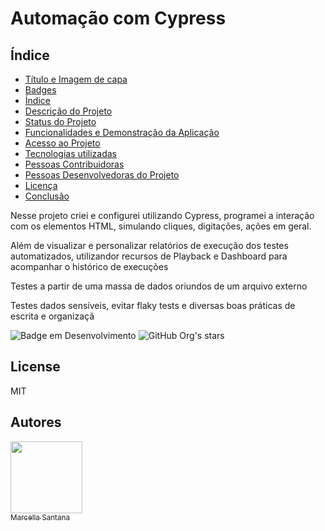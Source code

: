 # Automação com Cypress

## Índice 

* [Título e Imagem de capa](#Título-e-Imagem-de-capa)
* [Badges](#badges)
* [Índice](#índice)
* [Descrição do Projeto](#descrição-do-projeto)
* [Status do Projeto](#status-do-Projeto)
* [Funcionalidades e Demonstração da Aplicação](#funcionalidades-e-demonstração-da-aplicação)
* [Acesso ao Projeto](#acesso-ao-projeto)
* [Tecnologias utilizadas](#tecnologias-utilizadas)
* [Pessoas Contribuidoras](#pessoas-contribuidoras)
* [Pessoas Desenvolvedoras do Projeto](#pessoas-desenvolvedoras)
* [Licença](#licença)
* [Conclusão](#conclusão)

<p>Nesse projeto criei e configurei utilizando Cypress, programei a interação com os elementos HTML, simulando cliques, digitações, ações em geral.

Além de visualizar e personalizar relatórios de execução dos testes automatizados, utilizandor recursos de Playback e Dashboard para acompanhar o histórico de execuções

Testes a partir de uma massa de dados oriundos de um arquivo externo

Testes dados sensíveis, evitar flaky tests e diversas boas práticas de escrita e organizaçã</p>

![Badge em Desenvolvimento](http://img.shields.io/static/v1?label=STATUS&message=EM%20DESENVOLVIMENTO&color=GREEN&style=for-the-badge)
![GitHub Org's stars](https://img.shields.io/github/stars/camilafernanda?style=social)

## License
MIT

## Autores

[<img src="https://avatars.githubusercontent.com/u/102002212?s=96&v=4" width=115><br><sub>Marcella Santana</sub>](https://github.com/marcellasan) 


